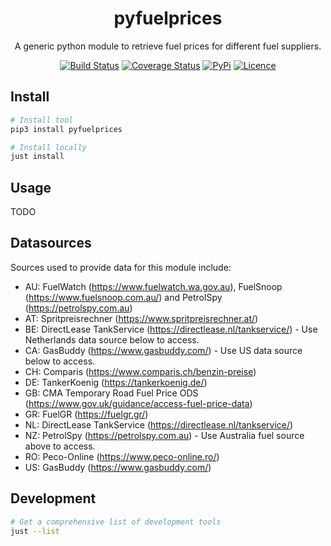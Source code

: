 <div align="center">

# pyfuelprices

A generic python module to retrieve fuel prices for different fuel suppliers.

[![Build Status](https://github.com/pantherale0/pyfuelprices/workflows/build/badge.svg)](https://github.com/pantherale0/pyfuelprices/actions)
[![Coverage Status](https://coveralls.io/repos/github/pantherale0/pyfuelprices/badge.svg?branch=main)](https://coveralls.io/github/pantherale0/pyfuelprices?branch=main)
[![PyPi](https://img.shields.io/pypi/v/pyfuelprices)](https://pypi.org/project/pyfuelprices)
[![Licence](https://img.shields.io/github/license/pantherale0/pyfuelprices)](LICENSE)

</div>

## Install

```bash
# Install tool
pip3 install pyfuelprices

# Install locally
just install
```

## Usage

TODO

## Datasources

Sources used to provide data for this module include:

- AU: FuelWatch (https://www.fuelwatch.wa.gov.au), FuelSnoop (https://www.fuelsnoop.com.au/) and PetrolSpy (https://petrolspy.com.au)
- AT: Spritpreisrechner (https://www.spritpreisrechner.at/)
- BE: DirectLease TankService (https://directlease.nl/tankservice/) - Use Netherlands data source below to access.
- CA: GasBuddy (https://www.gasbuddy.com/) - Use US data source below to access.
- CH: Comparis (https://www.comparis.ch/benzin-preise)
- DE: TankerKoenig (https://tankerkoenig.de/)
- GB: CMA Temporary Road Fuel Price ODS (https://www.gov.uk/guidance/access-fuel-price-data)
- GR: FuelGR (https://fuelgr.gr/)
- NL: DirectLease TankService (https://directlease.nl/tankservice/)
- NZ: PetrolSpy (https://petrolspy.com.au) - Use Australia fuel source above to access.
- RO: Peco-Online (https://www.peco-online.ro/)
- US: GasBuddy (https://www.gasbuddy.com/)

## Development

```bash
# Get a comprehensive list of development tools
just --list
```
